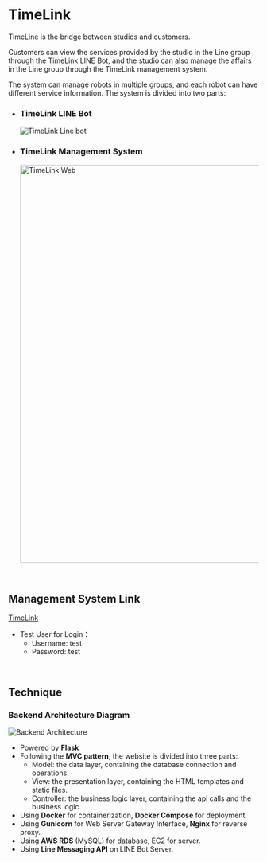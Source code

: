 # TimeLink


TimeLine is the bridge between studios and customers.

Customers can view the services provided by the studio in the Line group through the TimeLink LINE Bot, and the studio can also manage the affairs in the Line group through the TimeLink management system.

The system can manage robots in multiple groups, and each robot can have different service information. The system is divided into two parts:

-   <h3>TimeLink LINE Bot</h3>

    ![TimeLink Line bot](./rm_static/demo_bot.gif)

-   <h3>TimeLink Management System</h3>

      <img src="https://d43czlgw2x7ve.cloudfront.net/timelink/demo_web.png" alt="TimeLink Web" width="800">

<br>

## Management System Link

[TimeLink](https://timelink.cc)

-   Test User for Login：
    -   Username: test
    -   Password: test

<br>

## Technique

### Backend Architecture Diagram

<img src="https://d43czlgw2x7ve.cloudfront.net/timelink/Backend_Architecture.png" alt="Backend Architecture" >

-   Powered by <b>Flask</b>
-   Following the <b>MVC pattern</b>, the website is divided into three parts:
    -   Model: the data layer, containing the database connection and operations.
    -   View: the presentation layer, containing the HTML templates and static files.
    -   Controller: the business logic layer, containing the api calls and the business logic.
-   Using <b>Docker</b> for containerization, <b>Docker Compose</b> for deployment.
-   Using <b>Gunicorn</b> for Web Server Gateway Interface, <b>Nginx</b> for reverse proxy.
-   Using <b>AWS RDS</b> (MySQL) for database, EC2 for server.
-   Using <b>Line Messaging API</b> on LINE Bot Server.
